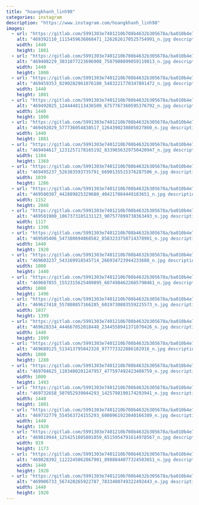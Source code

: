 ```yaml
---
title: "hoangkhanh_linh98"
categories: instagram
description: "https://www.instagram.com/hoangkhanh_linh98"
images:
  - url: "https://gitlab.com/5991303e7401210b708b4632b305678a/ba010b4e786333c392afc34f8122e7a2c283878c/-/raw/main/Instagram/hoangkhanh_linh98/image/469392110_1115459636868471_1262626170525754991_n.jpg"
    alt: "469392110_1115459636868471_1262626170525754991_n.jpg description"
    width: 1440
    height: 1801
  - url: "https://gitlab.com/5991303e7401210b708b4632b305678a/ba010b4e786333c392afc34f8122e7a2c283878c/-/raw/main/Instagram/hoangkhanh_linh98/image/469408229_3031077223696908_7507908099059119813_n.jpg"
    alt: "469408229_3031077223696908_7507908099059119813_n.jpg description"
    width: 1440
    height: 1800
  - url: "https://gitlab.com/5991303e7401210b708b4632b305678a/ba010b4e786333c392afc34f8122e7a2c283878c/-/raw/main/Instagram/hoangkhanh_linh98/image/469459353_8290282961076180_5483221770347801472_n.jpg"
    alt: "469459353_8290282961076180_5483221770347801472_n.jpg description"
    width: 1440
    height: 1801
  - url: "https://gitlab.com/5991303e7401210b708b4632b305678a/ba010b4e786333c392afc34f8122e7a2c283878c/-/raw/main/Instagram/hoangkhanh_linh98/image/469492025_1244448113436509_6757767360595376792_n.jpg"
    alt: "469492025_1244448113436509_6757767360595376792_n.jpg description"
    width: 1440
    height: 1800
  - url: "https://gitlab.com/5991303e7401210b708b4632b305678a/ba010b4e786333c392afc34f8122e7a2c283878c/-/raw/main/Instagram/hoangkhanh_linh98/image/469492029_577736054838517_1264390238805027860_n.jpg"
    alt: "469492029_577736054838517_1264390238805027860_n.jpg description"
    width: 1440
    height: 1801
  - url: "https://gitlab.com/5991303e7401210b708b4632b305678a/ba010b4e786333c392afc34f8122e7a2c283878c/-/raw/main/Instagram/hoangkhanh_linh98/image/469494617_1231257178165192_8339656329750420947_n.jpg"
    alt: "469494617_1231257178165192_8339656329750420947_n.jpg description"
    width: 1104
    height: 1369
  - url: "https://gitlab.com/5991303e7401210b708b4632b305678a/ba010b4e786333c392afc34f8122e7a2c283878c/-/raw/main/Instagram/hoangkhanh_linh98/image/469495237_526383593735791_6690135515376287506_n.jpg"
    alt: "469495237_526383593735791_6690135515376287506_n.jpg description"
    width: 1039
    height: 1286
  - url: "https://gitlab.com/5991303e7401210b708b4632b305678a/ba010b4e786333c392afc34f8122e7a2c283878c/-/raw/main/Instagram/hoangkhanh_linh98/image/469500307_442889825329680_404217084449183651_n.jpg"
    alt: "469500307_442889825329680_404217084449183651_n.jpg description"
    width: 1152
    height: 2048
  - url: "https://gitlab.com/5991303e7401210b708b4632b305678a/ba010b4e786333c392afc34f8122e7a2c283878c/-/raw/main/Instagram/hoangkhanh_linh98/image/469501900_1067373185131123_907577899738363493_n.jpg"
    alt: "469501900_1067373185131123_907577899738363493_n.jpg description"
    width: 1117
    height: 1396
  - url: "https://gitlab.com/5991303e7401210b708b4632b305678a/ba010b4e786333c392afc34f8122e7a2c283878c/-/raw/main/Instagram/hoangkhanh_linh98/image/469505406_547380694868582_8583233750714378901_n.jpg"
    alt: "469505406_547380694868582_8583233750714378901_n.jpg description"
    width: 1440
    height: 1920
  - url: "https://gitlab.com/5991303e7401210b708b4632b305678a/ba010b4e786333c392afc34f8122e7a2c283878c/-/raw/main/Instagram/hoangkhanh_linh98/image/469603237_543169918545714_266934723944233688_n.jpg"
    alt: "469603237_543169918545714_266934723944233688_n.jpg description"
    width: 1080
    height: 1440
  - url: "https://gitlab.com/5991303e7401210b708b4632b305678a/ba010b4e786333c392afc34f8122e7a2c283878c/-/raw/main/Instagram/hoangkhanh_linh98/image/469607855_1552315625409895_6074984622665790461_n.jpg"
    alt: "469607855_1552315625409895_6074984622665790461_n.jpg description"
    width: 1080
    height: 1496
  - url: "https://gitlab.com/5991303e7401210b708b4632b305678a/ba010b4e786333c392afc34f8122e7a2c283878c/-/raw/main/Instagram/hoangkhanh_linh98/image/469627418_557808857166285_6019730803559225573_n.jpg"
    alt: "469627418_557808857166285_6019730803559225573_n.jpg description"
    width: 1037
    height: 1399
  - url: "https://gitlab.com/5991303e7401210b708b4632b305678a/ba010b4e786333c392afc34f8122e7a2c283878c/-/raw/main/Instagram/hoangkhanh_linh98/image/469628334_444667052018448_2344558941371070426_n.jpg"
    alt: "469628334_444667052018448_2344558941371070426_n.jpg description"
    width: 1440
    height: 1999
  - url: "https://gitlab.com/5991303e7401210b708b4632b305678a/ba010b4e786333c392afc34f8122e7a2c283878c/-/raw/main/Instagram/hoangkhanh_linh98/image/469689125_513413795042328_977773322886182916_n.jpg"
    alt: "469689125_513413795042328_977773322886182916_n.jpg description"
    width: 1080
    height: 1280
  - url: "https://gitlab.com/5991303e7401210b708b4632b305678a/ba010b4e786333c392afc34f8122e7a2c283878c/-/raw/main/Instagram/hoangkhanh_linh98/image/469704625_1103400201247957_477597492423408759_n.jpg"
    alt: "469704625_1103400201247957_477597492423408759_n.jpg description"
    width: 1080
    height: 1493
  - url: "https://gitlab.com/5991303e7401210b708b4632b305678a/ba010b4e786333c392afc34f8122e7a2c283878c/-/raw/main/Instagram/hoangkhanh_linh98/image/469732658_507052939044293_1425798190174293941_n.jpg"
    alt: "469732658_507052939044293_1425798190174293941_n.jpg description"
    width: 1440
    height: 1801
  - url: "https://gitlab.com/5991303e7401210b708b4632b305678a/ba010b4e786333c392afc34f8122e7a2c283878c/-/raw/main/Instagram/hoangkhanh_linh98/image/469732779_554563724155293_6000961923040166389_n.jpg"
    alt: "469732779_554563724155293_6000961923040166389_n.jpg description"
    width: 1440
    height: 1920
  - url: "https://gitlab.com/5991303e7401210b708b4632b305678a/ba010b4e786333c392afc34f8122e7a2c283878c/-/raw/main/Instagram/hoangkhanh_linh98/image/469819944_1254251085801859_6515954791614978567_n.jpg"
    alt: "469819944_1254251085801859_6515954791614978567_n.jpg description"
    width: 919
    height: 1173
  - url: "https://gitlab.com/5991303e7401210b708b4632b305678a/ba010b4e786333c392afc34f8122e7a2c283878c/-/raw/main/Instagram/hoangkhanh_linh98/image/469828392_1122245062867901_8988844077324503651_n.jpg"
    alt: "469828392_1122245062867901_8988844077324503651_n.jpg description"
    width: 1440
    height: 1920
  - url: "https://gitlab.com/5991303e7401210b708b4632b305678a/ba010b4e786333c392afc34f8122e7a2c283878c/-/raw/main/Instagram/hoangkhanh_linh98/image/469906733_567420265922787_7833400749322492443_n.jpg"
    alt: "469906733_567420265922787_7833400749322492443_n.jpg description"
    width: 1440
    height: 1920
---
```

